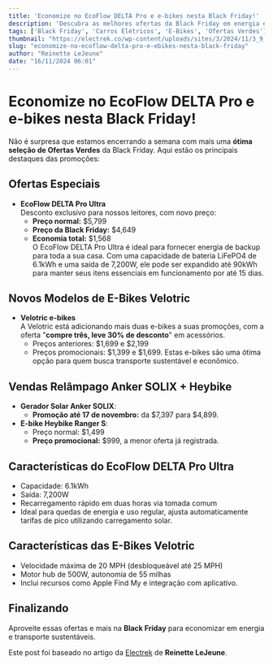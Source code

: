 ```yaml
---
title: 'Economize no EcoFlow DELTA Pro e e-bikes nesta Black Friday!'
description: 'Descubra as melhores ofertas da Black Friday em energia e mobilidade elétrica. Economize em produtos EcoFlow, Velotric e muito mais!'
tags: ['Black Friday', 'Carros Elétricos', 'E-Bikes', 'Ofertas Verdes']
thumbnail: "https://electrek.co/wp-content/uploads/sites/3/2024/11/3_9_1024x.jpeg?quality=82&strip=all&w=1200"
slug: "economize-no-ecoflow-delta-pro-e-ebikes-nesta-black-friday"
author: "Reinette LeJeune"
date: "16/11/2024 06:01"
---
```


# Economize no EcoFlow DELTA Pro e e-bikes nesta Black Friday!

Não é surpresa que estamos encerrando a semana com mais uma **ótima seleção de Ofertas Verdes** da Black Friday. Aqui estão os principais destaques das promoções:

## Ofertas Especiais
- **EcoFlow DELTA Pro Ultra**  
  Desconto exclusivo para nossos leitores, com novo preço:
  - **Preço normal:** $5,799  
  - **Preço da Black Friday:** $4,649  
  - **Economia total:** $1,568  
O EcoFlow DELTA Pro Ultra é ideal para fornecer energia de backup para toda a sua casa. Com uma capacidade de bateria LiFePO4 de 6.1kWh e uma saída de 7,200W, ele pode ser expandido até 90kWh para manter seus itens essenciais em funcionamento por até 15 dias.

## Novos Modelos de E-Bikes Velotric
- **Velotric e-bikes**  
  A Velotric está adicionando mais duas e-bikes a suas promoções, com a oferta "**compre três, leve 30% de desconto**" em acessórios.  
  - Preços anteriores: $1,699 e $2,199  
  - Preços promocionais: $1,399 e $1,699.
Estas e-bikes são uma ótima opção para quem busca transporte sustentável e econômico.  

## Vendas Relâmpago Anker SOLIX + Heybike
- **Gerador Solar Anker SOLIX**:  
  - **Promoção até 17 de novembro:** da $7,397 para $4,899.
- **E-bike Heybike Ranger S**:  
  - Preço normal: $1,499  
  - **Preço promocional:** $999, a menor oferta já registrada.

## Características do EcoFlow DELTA Pro Ultra
- Capacidade: 6.1kWh  
- Saída: 7,200W  
- Recarregamento rápido em duas horas via tomada comum  
- Ideal para quedas de energia e uso regular, ajusta automaticamente tarifas de pico utilizando carregamento solar.

## Características das E-Bikes Velotric
- Velocidade máxima de 20 MPH (desbloqueável até 25 MPH)  
- Motor hub de 500W, autonomia de 55 milhas  
- Inclui recursos como Apple Find My e integração com aplicativo.

## Finalizando
Aproveite essas ofertas e mais na **Black Friday** para economizar em energia e transporte sustentáveis.  

Este post foi baseado no artigo da [Electrek](https://electrek.co/2024/11/15/exclusive-ecoflow-delta-pro-ultra-velotric-anker-solix-heybike/) de **Reinette LeJeune**.
